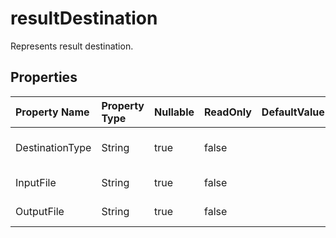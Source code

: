 # **resultDestination**

Represents result destination. 

## **Properties**

| Property Name | Property Type | Nullable |  ReadOnly | DefaultValue | Description | 
| :- | :- | :- |:- |  :- | :- |
|DestinationType|String|true|false |  |Represents destination data type.|
|InputFile|String|true|false |  |Represents input file.|
|OutputFile|String|true|false |  |Represents output file.|

